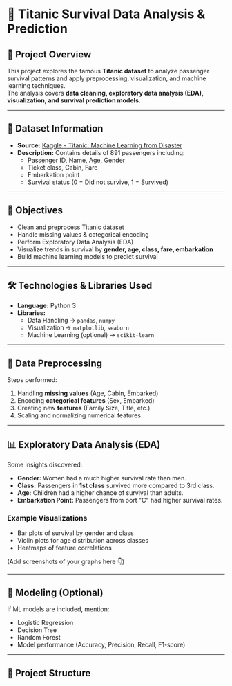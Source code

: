 # 🚢 Titanic Survival Data Analysis & Prediction

## 📌 Project Overview
This project explores the famous **Titanic dataset** to analyze passenger survival patterns and apply preprocessing, visualization, and machine learning techniques.  
The analysis covers **data cleaning, exploratory data analysis (EDA), visualization, and survival prediction models**.

---

## 📂 Dataset Information
- **Source:** [Kaggle - Titanic: Machine Learning from Disaster](https://www.kaggle.com/c/titanic/data)  
- **Description:** Contains details of 891 passengers including:
  - Passenger ID, Name, Age, Gender
  - Ticket class, Cabin, Fare
  - Embarkation point
  - Survival status (0 = Did not survive, 1 = Survived)

---

## 🎯 Objectives
- Clean and preprocess Titanic dataset  
- Handle missing values & categorical encoding  
- Perform Exploratory Data Analysis (EDA)  
- Visualize trends in survival by **gender, age, class, fare, embarkation**  
- Build machine learning models to predict survival  

---

## 🛠️ Technologies & Libraries Used
- **Language:** Python 3  
- **Libraries:**
  - Data Handling → `pandas`, `numpy`
  - Visualization → `matplotlib`, `seaborn`
  - Machine Learning (optional) → `scikit-learn`

---

## 🔄 Data Preprocessing
Steps performed:
1. Handling **missing values** (Age, Cabin, Embarked)  
2. Encoding **categorical features** (Sex, Embarked)  
3. Creating new **features** (Family Size, Title, etc.)  
4. Scaling and normalizing numerical features  

---

## 📊 Exploratory Data Analysis (EDA)
Some insights discovered:
- **Gender:** Women had a much higher survival rate than men.  
- **Class:** Passengers in **1st class** survived more compared to 3rd class.  
- **Age:** Children had a higher chance of survival than adults.  
- **Embarkation Point:** Passengers from port "C" had higher survival rates.  

### Example Visualizations
- Bar plots of survival by gender and class  
- Violin plots for age distribution across classes  
- Heatmaps of feature correlations  

(Add screenshots of your graphs here 👇)  

---

## 🤖 Modeling (Optional)
If ML models are included, mention:
- Logistic Regression
- Decision Tree
- Random Forest
- Model performance (Accuracy, Precision, Recall, F1-score)

---

## 📂 Project Structure
